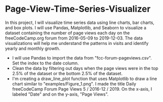 # Page-View-Time-Series-Visualizer
In this project, I will visualize time series data using line charts, bar charts, and box plots.
I will use Pandas, Matplotlib, and Seaborn to visualize a dataset containing the number of page views each day on the freeCodeCamp.org forum from 2016-05-09 to 2019-12-03. The data visualizations will help me understand the patterns in visits and identify yearly and monthly growth.
<ul>
  <li>I will use Pandas to import the data from "fcc-forum-pageviews.csv". Set the index to the date column.
  <li>Clean the data by filtering out days when the page views were in the top 2.5% of the dataset or the bottom 2.5% of the dataset.
  <li>I'm creating a draw_line_plot function that uses Matplotlib to draw a line chart similar to "examples/Figure_1.png". I made the title Daily freeCodeCamp Forum Page Views 5 / 2016-12 / 2019. On the x-axis, I labeled "Date" and on the y-axis, "Page Views".
